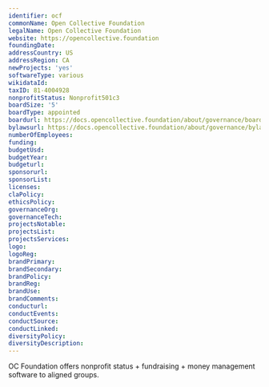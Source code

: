 ```yaml
---
identifier: ocf
commonName: Open Collective Foundation
legalName: Open Collective Foundation
website: https://opencollective.foundation
foundingDate:
addressCountry: US
addressRegion: CA
newProjects: 'yes'
softwareType: various
wikidataId:
taxID: 81-4004928
nonprofitStatus: Nonprofit501c3
boardSize: '5'
boardType: appointed
boardurl: https://docs.opencollective.foundation/about/governance/board-members
bylawsurl: https://docs.opencollective.foundation/about/governance/bylaws
numberOfEmployees:
funding:
budgetUsd:
budgetYear:
budgeturl:
sponsorurl:
sponsorList:
licenses:
claPolicy:
ethicsPolicy:
governanceOrg:
governanceTech:
projectsNotable:
projectsList:
projectsServices:
logo:
logoReg:
brandPrimary:
brandSecondary:
brandPolicy:
brandReg:
brandUse:
brandComments:
conducturl:
conductEvents:
conductSource:
conductLinked:
diversityPolicy:
diversityDescription:
---
```


OC Foundation offers nonprofit status + fundraising + money management software to aligned groups.
